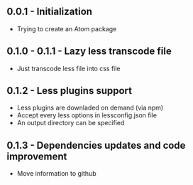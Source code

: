 ## 0.0.1 - Initialization
 * Trying to create an Atom package

## 0.1.0 - 0.1.1 - Lazy less transcode file
 * Just transcode less file into css file

## 0.1.2 - Less plugins support
 * Less plugins are downladed on demand (via npm)
 * Accept every less options in lessconfig.json file
 * An output directory can be specified

## 0.1.3 - Dependencies updates and code improvement
 * Move information to github
